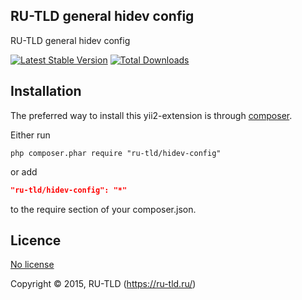 RU-TLD general hidev config
---------------------------

RU-TLD general hidev config

[![Latest Stable Version](https://poser.pugx.org/ru-tld/hidev-config/v/stable.png)](https://packagist.org/packages/ru-tld/hidev-config)
[![Total Downloads](https://poser.pugx.org/ru-tld/hidev-config/downloads.png)](https://packagist.org/packages/ru-tld/hidev-config)

## Installation

The preferred way to install this yii2-extension is through [composer](http://getcomposer.org/download/).

Either run

```
php composer.phar require "ru-tld/hidev-config"
```

or add

```json
"ru-tld/hidev-config": "*"
```

to the require section of your composer.json.

## Licence

[No license](http://choosealicense.com/licenses/no-license)

Copyright © 2015, RU-TLD (https://ru-tld.ru/)
